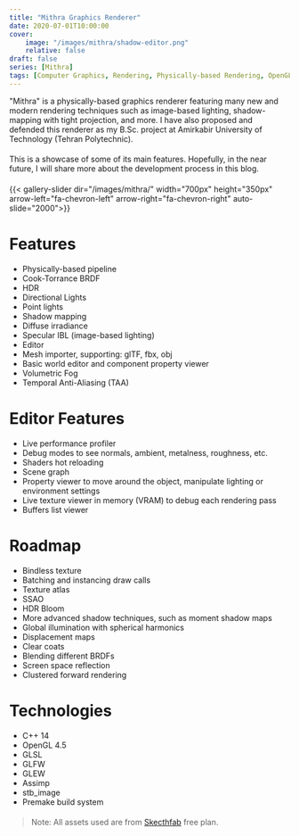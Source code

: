 ```yaml
---
title: "Mithra Graphics Renderer"
date: 2020-07-01T10:00:00
cover:
    image: "/images/mithra/shadow-editor.png"
    relative: false
draft: false
series: [Mithra]
tags: [Computer Graphics, Rendering, Physically-based Rendering, OpenGL, C++, Image-based Lighting]
---
```


"Mithra" is a physically-based graphics renderer featuring many new and modern rendering techniques such as image-based lighting, shadow-mapping with tight projection, and more.
I have also proposed and defended this renderer as my B.Sc. project at Amirkabir University of Technology (Tehran Polytechnic).

####

This is a showcase of some of its main features. Hopefully, in the near future, I will share more about the development process in this blog.‍

####

{{< gallery-slider dir="/images/mithra/" width="700px" height="350px" arrow-left="fa-chevron-left" arrow-right="fa-chevron-right" auto-slide="2000">}}

# Features
 - Physically-based pipeline
 - Cook-Torrance BRDF
 - HDR
 - Directional Lights
 - Point lights
 - Shadow mapping
 - Diffuse irradiance
 - Specular IBL (image-based lighting)
 - Editor
 - Mesh importer, supporting: glTF, fbx, obj
 - Basic world editor and component property viewer
 - Volumetric Fog
 - Temporal Anti-Aliasing (TAA)
 
# Editor Features
 - Live performance profiler
 - Debug modes to see normals, ambient, metalness, roughness, etc.
 - Shaders hot reloading
 - Scene graph
 - Property viewer to move around the object, manipulate lighting or environment settings
 - Live texture viewer in memory (VRAM) to debug each rendering pass
 - Buffers list viewer

# Roadmap
 - Bindless texture
 - Batching and instancing draw calls
 - Texture atlas
 - SSAO
 - HDR Bloom
 - More advanced shadow techniques, such as moment shadow maps
 - Global illumination with spherical harmonics
 - Displacement maps
 - Clear coats
 - Blending different BRDFs
 - Screen space reflection
 - Clustered forward rendering

# Technologies
- C++ 14
- OpenGL 4.5
- GLSL
- GLFW
- GLEW
- Assimp
- stb_image
- Premake build system

####

> Note: All assets used are from [Skecthfab](https://sketchfab.com) free plan.